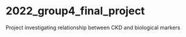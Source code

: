 # 2022_group4_final_project
Project investigating relationship between CKD and biological markers


